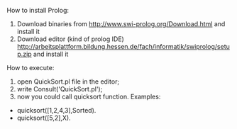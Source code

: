 How to install Prolog:

1) Download binaries from http://www.swi-prolog.org/Download.html and install it
2) Download editor (kind of prolog IDE) http://arbeitsplattform.bildung.hessen.de/fach/informatik/swiprolog/setup.zip and install it

How to execute:

1) open QuickSort.pl file in the editor;
2) write Consult('QuickSort.pl');
3) now you could call quicksort function. Examples: 
  - quicksort([1,2,4,3],Sorted).
  - quicksort([5,2],X).
